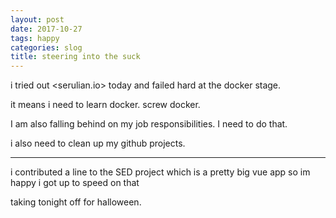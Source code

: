 ```yaml
---
layout: post
date: 2017-10-27
tags: happy
categories: slog
title: steering into the suck
---
```


i tried out <serulian.io> today and failed hard at the docker stage.

it means i need to learn docker. screw docker.

I am also falling behind on my job responsibilities. I need to do that.

i also need to clean up my github projects.

---

i contributed a line to the SED project which is a pretty big vue app so im happy i got up to speed on that

taking tonight off for halloween.
